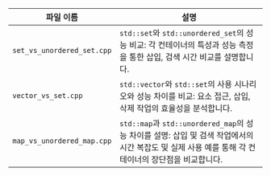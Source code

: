 | 파일 이름                      | 설명 |
|-------------------------------|-----------------------------------------------------------------------------------------------------------------------------------|
| `set_vs_unordered_set.cpp`    | `std::set`와 `std::unordered_set`의 성능 비교: 각 컨테이너의 특성과 성능 측정을 통한 삽입, 검색 시간 비교를 설명합니다. |
| `vector_vs_set.cpp`           | `std::vector`와 `std::set`의 사용 시나리오와 성능 차이를 비교: 요소 접근, 삽입, 삭제 작업의 효율성을 분석합니다. |
| `map_vs_unordered_map.cpp`    | `std::map`과 `std::unordered_map`의 성능 차이를 설명: 삽입 및 검색 작업에서의 시간 복잡도 및 실제 사용 예를 통해 각 컨테이너의 장단점을 비교합니다. |
